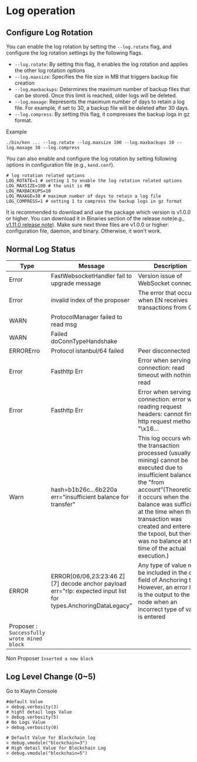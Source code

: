 # Log operation

## Configure Log Rotation

You can enable the log rotation by setting the `--log.rotate` flag, and configure the log rotation settings by the following flags.

- `--log.rotate`: By setting this flag, it enables the log rotation and applies the other log rotation options
- `--log.maxsize`: Specifies the file size in MB that triggers backup file creation
- `--log.maxbackups`: Determines the maximum number of backup files that can be stored. Once this limit is reached, older logs will be deleted.
- `--log.maxage`: Represents the maximum number of days to retain a log file. For example, if set to 30, a backup file will be deleted after 30 days.
- `--log.compress`: By setting this flag, it compresses the backup logs in gz format.

Example

```
./bin/ken ... --log.rotate --log.maxsize 100 --log.maxbackups 10 --log.maxage 30 --log.compress
```

You can also enable and configure the log rotation by setting following options in configuration file (e.g., `kend.conf`).

```
# log rotation related options
LOG_ROTATE=1 # setting 1 to enable the log rotation related options
LOG_MAXSIZE=100 # the unit is MB
LOG_MAXBACKUPS=10
LOG_MAXAGE=30 # maximum number of days to retain a log file
LOG_COMPRESS=1 # setting 1 to compress the backup logs in gz format
```

It is recommended to download and use the package which version is v1.0.0 or higher. You can download it in Binaries section of the release note(e.g., [v1.11.0 release note](https://github.com/klaytn/klaytn/releases/tag/v1.11.0)). Make sure next three files are v1.0.0 or higher: configuration file, daemon, and binary. Otherwise, it won't work.

## Normal Log Status

| Type                                                        | Message                                                                                                                                                                                                                                                                                | Description                                                                                                                                                                                                                                                                                                                                                                             |     |
| ----------------------------------------------------------- | -------------------------------------------------------------------------------------------------------------------------------------------------------------------------------------------------------------------------------------------------------------------------------------- | --------------------------------------------------------------------------------------------------------------------------------------------------------------------------------------------------------------------------------------------------------------------------------------------------------------------------------------------------------------------------------------- | --- |
| Error                                                       | FastWebsocketHandler fail to upgrade message                                                                                                                                                                                                                                           | Version issue of WebSocket connection                                                                                                                                                                                                                                                                                                                                                   | low |
| Error                                                       | invalid index of the proposer                                                                                                                                                                                                                                                          | The error that occurs when EN receives transactions from CN                                                                                                                                                                                                                                                                                                                             | low |
| WARN                                                        | ProtocolManager failed to read msg                                                                                                                                                                                                                                                     |                                                                                                                                                                                                                                                                                                                                                                                         | low |
| WARN                                                        | Failed doConnTypeHandshake                                                                                                                                                                                                                                                             |                                                                                                                                                                                                                                                                                                                                                                                         | low |
| ERRORErro                                                   | Protocol istanbul/64 failed                                                                                                                                                                                                                                                            | Peer disconnected                                                                                                                                                                                                                                                                                                                                                                       | low |
| Error                                                       | Fasthttp Err                                                                                                                                                                                                                                                                           | Error when serving connection: read timeout with nothing read                                                                                                                                                                                                                                                                                                           | low |
| Error                                                       | Fasthttp Err                                                                                                                                                                                                                                                                           | Error when serving connection: error when reading request headers: cannot find http request method in "\x16…                                                                                                                                                                                                                                            | low |
| Warn                                                        | hash=b1b26c…6b220a err="insufficient balance for transfer"                                                                                                                                                                                                                             | This log occurs when the transaction processed (usually mining) cannot be executed due to insufficient balance in the "from account”(Theoretically, it occurs when the balance was sufficient at the time when the transaction was created and entered the txpool, but there was no balance at the time of the actual execution.) | low |
| ERROR                                                       | ERROR[06/06,23:23:46 Z] [7] decode anchor payload err="rlp: expected input list for types.AnchoringDataLegacy" | Any type of value may be included in the data field of Anchoring tx. However, an error log is the output to the node when an incorrect type of value is entered                                                                                                                                                                                                         |     |
| Proposer : `Successfully wrote mined block` |                                                                                                                                                                                                                                                                                        |                                                                                                                                                                                                                                                                                                                                                                                         |     |

Non Proposer `Inserted a new block`

## Log Level Change (0\~5)

Go to Klaytn Console

```
#default Value
> debug.verbosity(3)
# hight detail logs Value
> debug.verbosity(5)
# No Logs Value
> debug.verbosity(0)

# Default Value for Blockchain log
> debug.vmodule("blockchain=3")
# High detail Value for Blockchain Log
> debug.vmodule("blockchain=5")

```
